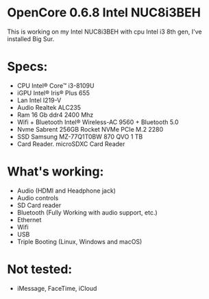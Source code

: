 # OpenCore 0.6.8 Intel NUC8i3BEH
 This is working on my Intel NUC8i3BEH with cpu Intel i3 8th gen, I've installed Big Sur.


# Specs: 
* CPU	Intel® Core™ i3-8109U
* iGPU	Intel® Iris® Plus 655
* Lan	Intel I219-V
* Audio	Realtek ALC235
* Ram	16 Gb ddr4 2400 Mhz
* Wifi + Bluetooth	Intel® Wireless-AC 9560 + Bluetooth 5.0
* Nvme	Sabrent 256GB Rocket NVMe PCIe M.2 2280
* SSD	Samsung MZ-77Q1T0BW 870 QVO 1 TB
* Card Reader.	microSDXC Card Reader


# What's working:
* Audio (HDMI and Headphone jack)
* Audio controls
* SD Card reader
* Bluetooth (Fully Working with audio support, etc.)
* Ethernet
* Wifi
* USB
* Triple Booting (Linux, Windows and macOS)


 
# Not tested:
* iMessage, FaceTime, iCloud
